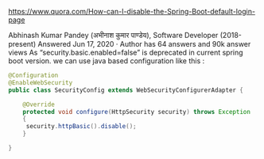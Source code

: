 https://www.quora.com/How-can-I-disable-the-Spring-Boot-default-login-page

Abhinash Kumar Pandey (अभीनाश कुमार पाण्डेय), Software Developer (2018-present)
Answered Jun 17, 2020 · Author has 64 answers and 90k answer views
As “security.basic.enabled=false” is deprecated in current spring boot version.
we can use java based configuration like this :

```java
@Configuration
@EnableWebSecurity
public class SecurityConfig extends WebSecurityConfigurerAdapter {

    @Override
    protected void configure(HttpSecurity security) throws Exception
    {
     security.httpBasic().disable();
    }

}
```
